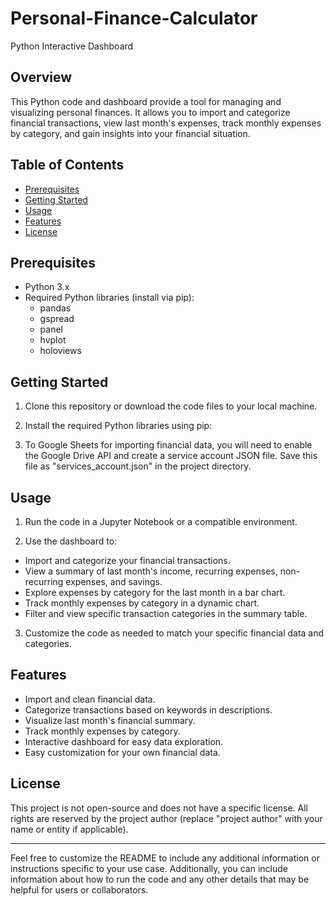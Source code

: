 # Personal-Finance-Calculator

Python Interactive Dashboard

## Overview

This Python code and dashboard provide a tool for managing and visualizing personal finances. It allows you to import and categorize financial transactions, view last month's expenses, track monthly expenses by category, and gain insights into your financial situation.

## Table of Contents

- [Prerequisites](#prerequisites)
- [Getting Started](#getting-started)
- [Usage](#usage)
- [Features](#features)
- [License](#license)

## Prerequisites

- Python 3.x
- Required Python libraries (install via pip):
  - pandas
  - gspread
  - panel
  - hvplot
  - holoviews

## Getting Started

1. Clone this repository or download the code files to your local machine.

2. Install the required Python libraries using pip:

3. To Google Sheets for importing financial data, you will need to enable the Google Drive API and create a service account JSON file. Save this file as "services_account.json" in the project directory.

## Usage

1. Run the code in a Jupyter Notebook or a compatible environment.

2. Use the dashboard to:

- Import and categorize your financial transactions.
- View a summary of last month's income, recurring expenses, non-recurring expenses, and savings.
- Explore expenses by category for the last month in a bar chart.
- Track monthly expenses by category in a dynamic chart.
- Filter and view specific transaction categories in the summary table.

3. Customize the code as needed to match your specific financial data and categories.

## Features

- Import and clean financial data.
- Categorize transactions based on keywords in descriptions.
- Visualize last month's financial summary.
- Track monthly expenses by category.
- Interactive dashboard for easy data exploration.
- Easy customization for your own financial data.

## License

This project is not open-source and does not have a specific license. All rights are reserved by the project author (replace "project author" with your name or entity if applicable).

---

Feel free to customize the README to include any additional information or instructions specific to your use case. Additionally, you can include information about how to run the code and any other details that may be helpful for users or collaborators.


